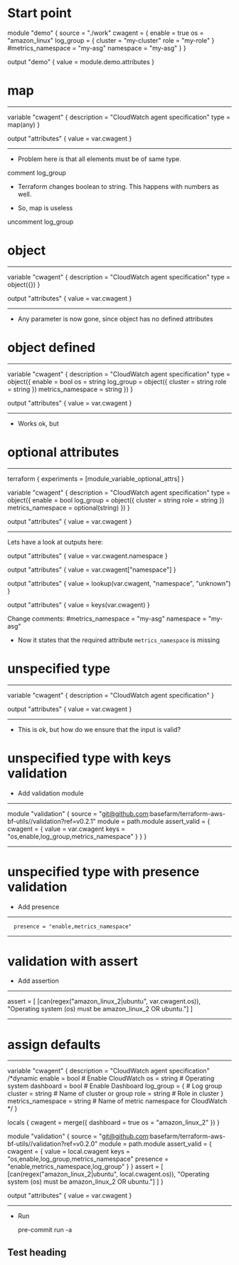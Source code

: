# Start point

module "demo" {
  source = "./work"
  cwagent = {
    enable    = true
    os        = "amazon_linux"
    log_group = {
      cluster = "my-cluster"
      role    = "my-role"
    }
    #metrics_namespace = "my-asg"
    namespace = "my-asg"
  }
}

output "demo" {
  value = module.demo.attributes
}

# map

------------
variable "cwagent" {
  description = "CloudWatch agent specification"
  type = map(any)
}

output "attributes" {
  value = var.cwagent
}

------------

* Problem here is that all elements must be of same type.

comment log_group

* Terraform changes boolean to string. This happens with numbers as well.

* So, map is useless

uncomment log_group


# object

------------
variable "cwagent" {
  description = "CloudWatch agent specification"
  type = object({})
}

output "attributes" {
  value = var.cwagent
}

------------


* Any parameter is now gone, since object has no defined attributes


# object defined

------------
variable "cwagent" {
  description = "CloudWatch agent specification"
  type = object({
    enable = bool
    os = string
    log_group = object({
      cluster = string
      role    = string
      })
    metrics_namespace = string
  })
}

output "attributes" {
  value = var.cwagent
}

------------

* Works ok, but

# optional attributes

------------
terraform {
  experiments = [module_variable_optional_attrs]
}

variable "cwagent" {
  description = "CloudWatch agent specification"
  type = object({
    enable = bool
    log_group = object({
      cluster = string
      role    = string
      })
    metrics_namespace = optional(string)
  })
}

output "attributes" {
  value = var.cwagent
}

------------

Lets have a look at outputs here:

output "attributes" {
  value = var.cwagent.namespace
}

output "attributes" {
  value = var.cwagent["namespace"]
}

output "attributes" {
  value = lookup(var.cwagent, "namespace", "unknown")
}

output "attributes" {
  value = keys(var.cwagent)
}

Change comments:
    #metrics_namespace = "my-asg"
    namespace = "my-asg"

* Now it states that the required attribute `metrics_namespace` is missing


# unspecified type

------------
variable "cwagent" {
  description = "CloudWatch agent specification"
}

output "attributes" {
  value = var.cwagent
}

------------


* This is ok, but how do we ensure that the input is valid?

# unspecified type with keys validation

* Add validation module

------------

module "validation" {
  source   = "git@github.com:basefarm/terraform-aws-bf-utils//validation?ref=v0.2.1"
  module   = path.module
  assert_valid = {
    cwagent = {
      value = var.cwagent
      keys = "os,enable,log_group,metrics_namespace"
    }
  }
}


------------



# unspecified type with presence validation

* Add presence

------------
      presence = "enable,metrics_namespace"


------------


# validation with assert

* Add assertion

------------
  assert = [
    [can(regex("amazon_linux_2|ubuntu", var.cwagent.os)), "Operating system (os) must be amazon_linux_2 OR ubuntu."]
  ]

------------


# assign defaults

------------
variable "cwagent" {
  description = "CloudWatch agent specification"
  /*dynamic
    enable    = bool      # Enable CloudWatch
    os        = string    # Operating system
    dashboard = bool      # Enable Dashboard
    log_group = {         # Log group
      cluster = string    # Name of cluster or group
      role = string       # Role in cluster
    }
    metrics_namespace = string # Name of metric namespace for CloudWatch
  */
}

locals {
  cwagent = merge({
    dashboard = true
    os        = "amazon_linux_2"
    })
}


module "validation" {
  source = "git@github.com:basefarm/terraform-aws-bf-utils//validation?ref=v0.2.0"
  module = path.module
  assert_valid = {
    cwagent = {
      value    = local.cwagent
      keys     = "os,enable,log_group,metrics_namespace"
      presence = "enable,metrics_namespace,log_group"
    }
  }
  assert = [
    [can(regex("amazon_linux_2|ubuntu", local.cwagent.os)), "Operating system (os) must be amazon_linux_2 OR ubuntu."]
  ]
}


output "attributes" {
  value = var.cwagent
}

------------


* Run

  pre-commit run -a


<a name="fest_heading"></a>
## Test heading



